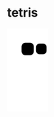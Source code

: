 # tetris

![snake gif](https://github.com/AliETninja/AliETninja/blob/output/github-contribution-grid-snake.svg)
